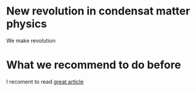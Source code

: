 ﻿# New revolution in condensat matter physics
 We make revolution

# What we recommend to do before
  I recoment to read [great article](https://arxiv.org/pdf/2308.02292.pdf)
